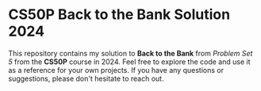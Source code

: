 # CS50P Back to the Bank Solution 2024

This repository contains my solution to **Back to the Bank** from _Problem Set 5_ from the **CS50P** course in 2024.
Feel free to explore the code and use it as a reference for your own projects. If you have any questions or suggestions, please don't hesitate to reach out.

